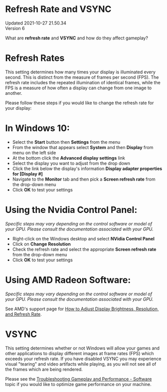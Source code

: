 # Refresh Rate and VSYNC
Updated 2021-10-27 21.50.34  
Version 6  

What are **refresh rate** and **VSYNC** and how do they affect gameplay?  
  
  
# Refresh Rates
  
This setting determines how many times your display is illuminated every second. This is distinct from the measure of frames per second (FPS). The refresh rate includes the repeated illumination of identical frames, while the FPS is a measure of how often a display can change from one image to another.  
  
Please follow these steps if you would like to change the refresh rate for your display:  
  
# In Windows 10:
  
* Select the **Start** button then **Settings** from the menu
* From the window that appears select **System** and then **Display** from menu on the left side
* At the bottom click the **Advanced display settings** link
* Select the display you want to adjust from the drop down
* Click the link below the display's information **Display adapter properties for [Display #]**
* Navigate to the **Monitor** tab and then pick a **Screen refresh rate** from the drop-down menu
* Click **OK** to test your settings
  
  
# Using the Nvidia Control Panel:
  
*Specific steps may vary depending on the control software or model of your GPU. Please consult the documentation associated with your GPU.*  
* Right-click on the Windows desktop and select **NVidia Control Panel**
* Click on **Change Resolution**
* Check the refresh rate and select the appropriate **Screen refresh rate** from the drop-down menu
* Click **OK** to test your settings
  
  
# Using AMD Radeon Software:
  
*Specific steps may vary depending on the control software or model of your GPU. Please consult the documentation associated with your GPU.*  
  
See AMD's support page for [How to Adjust Display Brightness, Resolution, and Refresh Rate](https://www.amd.com/en/support/kb/faq/dh3-005).  
  
  
# VSYNC
  
This setting determines whether or not Windows will allow your games and other applications to display different images at frame rates (FPS) which exceeds your refresh rate. If you have disabled VSYNC you may experience visual "tearing" and video artifacts while playing, as you will not see all of the frames which are being rendered.  
  
Please see the [Troubleshooting Gameplay and Performance - Software](https://help.steampowered.com/en/faqs/view/5B03-A517-D747-9421) topic if you would like to optimize game performance on your machine.